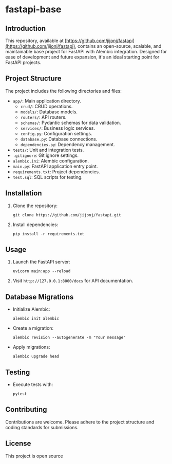 # fastapi-base

## Introduction

This repository, available at [https://github.com/jijonj/fastapi](https://github.com/jijonj/fastapi), contains an open-source, scalable, and maintainable base project for FastAPI with Alembic integration. Designed for ease of development and future expansion, it's an ideal starting point for FastAPI projects.

## Project Structure

The project includes the following directories and files:

- `app/`: Main application directory.
  - `crud/`: CRUD operations.
  - `models/`: Database models.
  - `routers/`: API routers.
  - `schemas/`: Pydantic schemas for data validation.
  - `services/`: Business logic services.
  - `config.py`: Configuration settings.
  - `database.py`: Database connections.
  - `dependencies.py`: Dependency management.
- `tests/`: Unit and integration tests.
- `.gitignore`: Git ignore settings.
- `alembic.ini`: Alembic configuration.
- `main.py`: FastAPI application entry point.
- `requirements.txt`: Project dependencies.
- `test.sql`: SQL scripts for testing.

## Installation

1. Clone the repository:
   ```
   git clone https://github.com/jijonj/fastapi.git
   ```
2. Install dependencies:
   ```
   pip install -r requirements.txt
   ```

## Usage

1. Launch the FastAPI server:
   ```
   uvicorn main:app --reload
   ```
2. Visit `http://127.0.0.1:8000/docs` for API documentation.

## Database Migrations

- Initialize Alembic:
  ```
  alembic init alembic
  ```
- Create a migration:
  ```
  alembic revision --autogenerate -m "Your message"
  ```
- Apply migrations:
  ```
  alembic upgrade head
  ```

## Testing

- Execute tests with:
  ```
  pytest
  ```

## Contributing

Contributions are welcome. Please adhere to the project structure and coding standards for submissions.

## License

This project is open source

